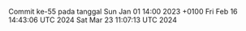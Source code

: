 Commit ke-55 pada tanggal Sun Jan 01 14:00 2023 +0100
Fri Feb 16 14:43:06 UTC 2024
Sat Mar 23 11:07:13 UTC 2024
